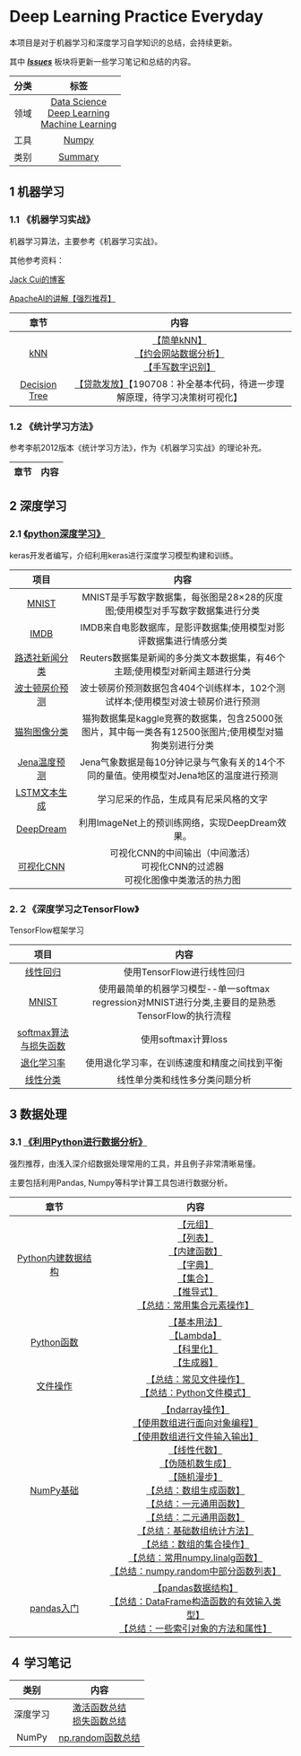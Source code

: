 # Deep Learning Practice Everyday

本项目是对于机器学习和深度学习自学知识的总结，会持续更新。

其中 ***[Issues](https://github.com/huuuuusy/Deep-Learning-Practice-Everyday/issues)*** 板块将更新一些学习笔记和总结的内容。

|分类|标签|
|:--: |:--: |
|领域|[Data Science](https://github.com/huuuuusy/Deep-Learning-Practice-Everyday/labels/Data%20Science)<br>[Deep Learning](https://github.com/huuuuusy/Deep-Learning-Practice-Everyday/labels/Deep%20Learning)<br>[Machine Learning](https://github.com/huuuuusy/Deep-Learning-Practice-Everyday/labels/Machine%20Learning)|
|工具|[Numpy](https://github.com/huuuuusy/Deep-Learning-Practice-Everyday/labels/NumPy)|
|类别|[Summary](https://github.com/huuuuusy/Deep-Learning-Practice-Everyday/labels/Summary)|

## 1 机器学习

### 1.1 《机器学习实战》

机器学习算法，主要参考《机器学习实战》。

其他参考资料：

[Jack Cui的博客](https://github.com/Jack-Cherish/Machine-Learning)

[ApacheAI的讲解【强烈推荐】](https://github.com/apachecn/AiLearning#1%E6%9C%BA%E5%99%A8%E5%AD%A6%E4%B9%A0---%E5%9F%BA%E7%A1%80)

|章节|内容|
| :--: |:--: |
|[kNN](https://github.com/apachecn/AiLearning/blob/master/docs/ml/2.k-%E8%BF%91%E9%82%BB%E7%AE%97%E6%B3%95.md)|[【简单kNN】](https://github.com/huuuuusy/Deep-Learning-Practice-Everyday/tree/master/Machine%20Learning/%E6%9C%BA%E5%99%A8%E5%AD%A6%E4%B9%A0%E5%AE%9E%E6%88%98/01-KNN/01-%E7%AE%80%E5%8D%95kNN)<br>[【约会网站数据分析】](https://github.com/huuuuusy/Deep-Learning-Practice-Everyday/tree/master/Machine%20Learning/%E6%9C%BA%E5%99%A8%E5%AD%A6%E4%B9%A0%E5%AE%9E%E6%88%98/01-KNN/02-%E7%BA%A6%E4%BC%9A%E7%BD%91%E7%AB%99%E6%95%B0%E6%8D%AE%E5%88%86%E6%9E%90)<br>[【手写数字识别】](https://github.com/huuuuusy/Deep-Learning-Practice-Everyday/tree/master/Machine%20Learning/%E6%9C%BA%E5%99%A8%E5%AD%A6%E4%B9%A0%E5%AE%9E%E6%88%98/01-KNN/03-%E6%89%8B%E5%86%99%E6%95%B0%E5%AD%97%E8%AF%86%E5%88%AB)|
|[Decision Tree](https://github.com/apachecn/AiLearning/blob/master/docs/ml/3.%E5%86%B3%E7%AD%96%E6%A0%91.md)|[【贷款发放】](https://github.com/huuuuusy/Deep-Learning-Practice-Everyday/tree/master/Machine%20Learning/%E6%9C%BA%E5%99%A8%E5%AD%A6%E4%B9%A0%E5%AE%9E%E6%88%98/02-Decision%20Tree/01-%E8%B4%B7%E6%AC%BE%E5%8F%91%E6%94%BE)【190708：补全基本代码，待进一步理解原理，待学习决策树可视化】|

### 1.2 《统计学习方法》

参考李航2012版本《统计学习方法》，作为《机器学习实战》的理论补充。

|章节|内容|
| :--: |:--: |

## 2 深度学习

### 2.1 [《python深度学习》](https://github.com/fchollet/deep-learning-with-python-notebooks)

keras开发者编写，介绍利用keras进行深度学习模型构建和训练。

|项目|内容|
| :--: |:--: |
|[MNIST](https://github.com/huuuuusy/Deep-Learning-Practice-Everyday/tree/master/Deep%20Learning/python%E6%B7%B1%E5%BA%A6%E5%AD%A6%E4%B9%A0/01-MNIST)|MNIST是手写数字数据集，每张图是28×28的灰度图;使用模型对手写数字数据集进行分类|
|[IMDB](https://github.com/huuuuusy/Deep-Learning-Practice-Everyday/tree/master/Deep%20Learning/python%E6%B7%B1%E5%BA%A6%E5%AD%A6%E4%B9%A0/02-IMDB)|IMDB来自电影数据库，是影评数据集;使用模型对影评数据集进行情感分类|
|[路透社新闻分类](https://github.com/huuuuusy/Deep-Learning-Practice-Everyday/tree/master/Deep%20Learning/python%E6%B7%B1%E5%BA%A6%E5%AD%A6%E4%B9%A0/03-%E8%B7%AF%E9%80%8F%E7%A4%BE%E6%96%B0%E9%97%BB%E5%88%86%E7%B1%BB)| Reuters数据集是新闻的多分类文本数据集，有46个主题;使用模型对新闻主题进行分类|
|[波士顿房价预测](https://github.com/huuuuusy/Deep-Learning-Practice-Everyday/tree/master/Deep%20Learning/python%E6%B7%B1%E5%BA%A6%E5%AD%A6%E4%B9%A0/04-%E6%B3%A2%E5%A3%AB%E9%A1%BF%E6%88%BF%E4%BB%B7%E9%A2%84%E6%B5%8B)|波士顿房价预测数据包含404个训练样本，102个测试样本;使用模型对波士顿房价进行预测|
|[猫狗图像分类](https://github.com/huuuuusy/Deep-Learning-Practice-Everyday/tree/master/Deep%20Learning/python%E6%B7%B1%E5%BA%A6%E5%AD%A6%E4%B9%A0/05-%E7%8C%AB%E7%8B%97%E5%9B%BE%E5%83%8F%E5%88%86%E7%B1%BB)|猫狗数据集是kaggle竞赛的数据集，包含25000张图片，其中每一类各有12500张图片;使用模型对猫狗类别进行分类|
|[Jena温度预测](https://github.com/huuuuusy/Deep-Learning-Practice-Everyday/tree/master/Deep%20Learning/python%E6%B7%B1%E5%BA%A6%E5%AD%A6%E4%B9%A0/06-Jena%E6%B8%A9%E5%BA%A6%E9%A2%84%E6%B5%8B)|Jena气象数据是每10分钟记录与气象有关的14个不同的量值。使用模型对Jena地区的温度进行预测|
|[LSTM文本生成](https://github.com/huuuuusy/Deep-Learning-Practice-Everyday/tree/master/Deep%20Learning/python%E6%B7%B1%E5%BA%A6%E5%AD%A6%E4%B9%A0/07-LSTM%E6%96%87%E6%9C%AC%E7%94%9F%E6%88%90)|学习尼采的作品，生成具有尼采风格的文字|
|[DeepDream](https://github.com/huuuuusy/Deep-Learning-Practice-Everyday/tree/master/Deep%20Learning/python%E6%B7%B1%E5%BA%A6%E5%AD%A6%E4%B9%A0/08-DeepDream)|利用ImageNet上的预训练网络，实现DeepDream效果。|
|[可视化CNN](https://github.com/huuuuusy/Deep-Learning-Practice-Everyday/tree/master/Deep%20Learning/python%E6%B7%B1%E5%BA%A6%E5%AD%A6%E4%B9%A0/09-%E5%8F%AF%E8%A7%86%E5%8C%96CNN)|可视化CNN的中间输出（中间激活）<br>可视化CNN的过滤器<br>可视化图像中类激活的热力图|

### 2.２《深度学习之TensorFlow》

TensorFlow框架学习

|项目|内容|
| :--: |:--: |
|[线性回归](https://github.com/huuuuusy/Deep-Learning-Practice-Everyday/tree/master/Deep%20Learning/%E6%B7%B1%E5%BA%A6%E5%AD%A6%E4%B9%A0%E4%B9%8BTensorFlow/01-%E7%BA%BF%E6%80%A7%E5%9B%9E%E5%BD%92)|使用TensorFlow进行线性回归|
|[MNIST](https://github.com/huuuuusy/Deep-Learning-Practice-Everyday/tree/master/Deep%20Learning/%E6%B7%B1%E5%BA%A6%E5%AD%A6%E4%B9%A0%E4%B9%8BTensorFlow/02-MNIST)|使用最简单的机器学习模型--单一softmax regression对MNIST进行分类,主要目的是熟悉TensorFlow的执行流程|
|[softmax算法与损失函数](https://github.com/huuuuusy/Deep-Learning-Practice-Everyday/tree/master/Deep%20Learning/%E6%B7%B1%E5%BA%A6%E5%AD%A6%E4%B9%A0%E4%B9%8BTensorFlow/03-softmax%E7%AE%97%E6%B3%95%E4%B8%8E%E6%8D%9F%E5%A4%B1%E5%87%BD%E6%95%B0)|使用softmax计算loss|
|[退化学习率](https://github.com/huuuuusy/Deep-Learning-Practice-Everyday/tree/master/Deep%20Learning/%E6%B7%B1%E5%BA%A6%E5%AD%A6%E4%B9%A0%E4%B9%8BTensorFlow/04-%E9%80%80%E5%8C%96%E5%AD%A6%E4%B9%A0%E7%8E%87)|使用退化学习率，在训练速度和精度之间找到平衡|
|[线性分类](https://github.com/huuuuusy/Deep-Learning-Practice-Everyday/tree/master/Deep%20Learning/%E6%B7%B1%E5%BA%A6%E5%AD%A6%E4%B9%A0%E4%B9%8BTensorFlow/05-%E7%BA%BF%E6%80%A7%E5%88%86%E7%B1%BB)|线性单分类和线性多分类问题分析|

## 3 数据处理

### 3.1 [《利用Python进行数据分析》](https://github.com/wesm/pydata-book)

强烈推荐，由浅入深介绍数据处理常用的工具，并且例子非常清晰易懂。

主要包括利用Pandas, Numpy等科学计算工具包进行数据分析。

|章节|内容|
| :--: |:--: |
|[Python内建数据结构](https://github.com/huuuuusy/Deep-Learning-Practice-Everyday/tree/master/Data%20Science/%E5%88%A9%E7%94%A8Python%E8%BF%9B%E8%A1%8C%E6%95%B0%E6%8D%AE%E5%88%86%E6%9E%90/001-Python%E5%86%85%E5%BB%BA%E6%95%B0%E6%8D%AE%E7%BB%93%E6%9E%84)|[【元组】](https://github.com/huuuuusy/Deep-Learning-Practice-Everyday/blob/master/Data%20Science/%E5%88%A9%E7%94%A8Python%E8%BF%9B%E8%A1%8C%E6%95%B0%E6%8D%AE%E5%88%86%E6%9E%90/001-Python%E5%86%85%E5%BB%BA%E6%95%B0%E6%8D%AE%E7%BB%93%E6%9E%84/01_Tuple.py)<br>[【列表】](https://github.com/huuuuusy/Deep-Learning-Practice-Everyday/blob/master/Data%20Science/%E5%88%A9%E7%94%A8Python%E8%BF%9B%E8%A1%8C%E6%95%B0%E6%8D%AE%E5%88%86%E6%9E%90/001-Python%E5%86%85%E5%BB%BA%E6%95%B0%E6%8D%AE%E7%BB%93%E6%9E%84/02_List.py)<br>[【内建函数】](https://github.com/huuuuusy/Deep-Learning-Practice-Everyday/blob/master/Data%20Science/%E5%88%A9%E7%94%A8Python%E8%BF%9B%E8%A1%8C%E6%95%B0%E6%8D%AE%E5%88%86%E6%9E%90/001-Python%E5%86%85%E5%BB%BA%E6%95%B0%E6%8D%AE%E7%BB%93%E6%9E%84/03_Built-in_Sequence_Functions.py)<br>[【字典】](https://github.com/huuuuusy/Deep-Learning-Practice-Everyday/blob/master/Data%20Science/%E5%88%A9%E7%94%A8Python%E8%BF%9B%E8%A1%8C%E6%95%B0%E6%8D%AE%E5%88%86%E6%9E%90/001-Python%E5%86%85%E5%BB%BA%E6%95%B0%E6%8D%AE%E7%BB%93%E6%9E%84/04_Dictionary.py)<br>[【集合】](https://github.com/huuuuusy/Deep-Learning-Practice-Everyday/blob/master/Data%20Science/%E5%88%A9%E7%94%A8Python%E8%BF%9B%E8%A1%8C%E6%95%B0%E6%8D%AE%E5%88%86%E6%9E%90/001-Python%E5%86%85%E5%BB%BA%E6%95%B0%E6%8D%AE%E7%BB%93%E6%9E%84/05_Set.py)<br>[【推导式】](https://github.com/huuuuusy/Deep-Learning-Practice-Everyday/blob/master/Data%20Science/%E5%88%A9%E7%94%A8Python%E8%BF%9B%E8%A1%8C%E6%95%B0%E6%8D%AE%E5%88%86%E6%9E%90/001-Python%E5%86%85%E5%BB%BA%E6%95%B0%E6%8D%AE%E7%BB%93%E6%9E%84/06_Comprehensions.py)<br>[【总结：常用集合元素操作】](https://github.com/huuuuusy/Deep-Learning-Practice-Everyday/tree/master/Data%20Science/%E5%88%A9%E7%94%A8Python%E8%BF%9B%E8%A1%8C%E6%95%B0%E6%8D%AE%E5%88%86%E6%9E%90/001-Python%E5%86%85%E5%BB%BA%E6%95%B0%E6%8D%AE%E7%BB%93%E6%9E%84#%E5%B8%B8%E7%94%A8%E9%9B%86%E5%90%88%E5%85%83%E7%B4%A0%E6%93%8D%E4%BD%9C)|
|[Python函数](https://github.com/huuuuusy/Deep-Learning-Practice-Everyday/tree/master/Data%20Science/%E5%88%A9%E7%94%A8Python%E8%BF%9B%E8%A1%8C%E6%95%B0%E6%8D%AE%E5%88%86%E6%9E%90/002-Python%E5%87%BD%E6%95%B0)|[【基本用法】](https://github.com/huuuuusy/Deep-Learning-Practice-Everyday/blob/master/Data%20Science/%E5%88%A9%E7%94%A8Python%E8%BF%9B%E8%A1%8C%E6%95%B0%E6%8D%AE%E5%88%86%E6%9E%90/002-Python%E5%87%BD%E6%95%B0/01_Basic.py)<br>[【Lambda】](https://github.com/huuuuusy/Deep-Learning-Practice-Everyday/blob/master/Data%20Science/%E5%88%A9%E7%94%A8Python%E8%BF%9B%E8%A1%8C%E6%95%B0%E6%8D%AE%E5%88%86%E6%9E%90/002-Python%E5%87%BD%E6%95%B0/02_Lambda.py)<br>[【科里化】](https://github.com/huuuuusy/Deep-Learning-Practice-Everyday/blob/master/Data%20Science/%E5%88%A9%E7%94%A8Python%E8%BF%9B%E8%A1%8C%E6%95%B0%E6%8D%AE%E5%88%86%E6%9E%90/002-Python%E5%87%BD%E6%95%B0/02_Lambda.py)<br>[【生成器】](https://github.com/huuuuusy/Deep-Learning-Practice-Everyday/blob/master/Data%20Science/%E5%88%A9%E7%94%A8Python%E8%BF%9B%E8%A1%8C%E6%95%B0%E6%8D%AE%E5%88%86%E6%9E%90/002-Python%E5%87%BD%E6%95%B0/04_Generators.py)|
|[文件操作](https://github.com/huuuuusy/Deep-Learning-Practice-Everyday/tree/master/Data%20Science/%E5%88%A9%E7%94%A8Python%E8%BF%9B%E8%A1%8C%E6%95%B0%E6%8D%AE%E5%88%86%E6%9E%90/003-%E6%96%87%E4%BB%B6%E6%93%8D%E4%BD%9C)|[【总结：常见文件操作】](https://github.com/huuuuusy/Deep-Learning-Practice-Everyday/tree/master/Data%20Science/%E5%88%A9%E7%94%A8Python%E8%BF%9B%E8%A1%8C%E6%95%B0%E6%8D%AE%E5%88%86%E6%9E%90/003-%E6%96%87%E4%BB%B6%E6%93%8D%E4%BD%9C#%E5%B8%B8%E8%A7%81%E6%96%87%E4%BB%B6%E6%93%8D%E4%BD%9C)<br>[【总结：Python文件模式】](https://github.com/huuuuusy/Deep-Learning-Practice-Everyday/tree/master/Data%20Science/%E5%88%A9%E7%94%A8Python%E8%BF%9B%E8%A1%8C%E6%95%B0%E6%8D%AE%E5%88%86%E6%9E%90/003-%E6%96%87%E4%BB%B6%E6%93%8D%E4%BD%9C#python%E6%96%87%E4%BB%B6%E6%A8%A1%E5%BC%8F)|
|[NumPy基础](https://github.com/huuuuusy/Deep-Learning-Practice-Everyday/tree/master/Data%20Science/%E5%88%A9%E7%94%A8Python%E8%BF%9B%E8%A1%8C%E6%95%B0%E6%8D%AE%E5%88%86%E6%9E%90/004-NumPy%E5%9F%BA%E7%A1%80)|[【ndarray操作】](https://github.com/huuuuusy/Deep-Learning-Practice-Everyday/blob/master/Data%20Science/%E5%88%A9%E7%94%A8Python%E8%BF%9B%E8%A1%8C%E6%95%B0%E6%8D%AE%E5%88%86%E6%9E%90/004-NumPy%E5%9F%BA%E7%A1%80/01_ndarray.py)<br>[【使用数组进行面向对象编程】](https://github.com/huuuuusy/Deep-Learning-Practice-Everyday/blob/master/Data%20Science/%E5%88%A9%E7%94%A8Python%E8%BF%9B%E8%A1%8C%E6%95%B0%E6%8D%AE%E5%88%86%E6%9E%90/004-NumPy%E5%9F%BA%E7%A1%80/03_Array_Oriented_Programming.py)<br>[【使用数组进行文件输入输出】](https://github.com/huuuuusy/Deep-Learning-Practice-Everyday/blob/master/Data%20Science/%E5%88%A9%E7%94%A8Python%E8%BF%9B%E8%A1%8C%E6%95%B0%E6%8D%AE%E5%88%86%E6%9E%90/004-NumPy%E5%9F%BA%E7%A1%80/04_File_Input_and_Output_with_Arrays.py)<br>[【线性代数】](https://github.com/huuuuusy/Deep-Learning-Practice-Everyday/blob/master/Data%20Science/%E5%88%A9%E7%94%A8Python%E8%BF%9B%E8%A1%8C%E6%95%B0%E6%8D%AE%E5%88%86%E6%9E%90/004-NumPy%E5%9F%BA%E7%A1%80/05_%20Linear_Algebra.py)<br>[【伪随机数生成】](https://github.com/huuuuusy/Deep-Learning-Practice-Everyday/blob/master/Data%20Science/%E5%88%A9%E7%94%A8Python%E8%BF%9B%E8%A1%8C%E6%95%B0%E6%8D%AE%E5%88%86%E6%9E%90/004-NumPy%E5%9F%BA%E7%A1%80/06_Pseudorandom_Number_Generation.py)<br>[【随机漫步】](https://github.com/huuuuusy/Deep-Learning-Practice-Everyday/blob/master/Data%20Science/%E5%88%A9%E7%94%A8Python%E8%BF%9B%E8%A1%8C%E6%95%B0%E6%8D%AE%E5%88%86%E6%9E%90/004-NumPy%E5%9F%BA%E7%A1%80/07_Random_Walks.py)<br>[【总结：数组生成函数】](https://github.com/huuuuusy/Deep-Learning-Practice-Everyday/tree/master/Data%20Science/%E5%88%A9%E7%94%A8Python%E8%BF%9B%E8%A1%8C%E6%95%B0%E6%8D%AE%E5%88%86%E6%9E%90/004-NumPy%E5%9F%BA%E7%A1%80#%E6%95%B0%E7%BB%84%E7%94%9F%E6%88%90%E5%87%BD%E6%95%B0)<br>[【总结：一元通用函数】](https://github.com/huuuuusy/Deep-Learning-Practice-Everyday/tree/master/Data%20Science/%E5%88%A9%E7%94%A8Python%E8%BF%9B%E8%A1%8C%E6%95%B0%E6%8D%AE%E5%88%86%E6%9E%90/004-NumPy%E5%9F%BA%E7%A1%80#%E4%B8%80%E5%85%83%E9%80%9A%E7%94%A8%E5%87%BD%E6%95%B0)<br>[【总结：二元通用函数】](https://github.com/huuuuusy/Deep-Learning-Practice-Everyday/tree/master/Data%20Science/%E5%88%A9%E7%94%A8Python%E8%BF%9B%E8%A1%8C%E6%95%B0%E6%8D%AE%E5%88%86%E6%9E%90/004-NumPy%E5%9F%BA%E7%A1%80#%E4%BA%8C%E5%85%83%E9%80%9A%E7%94%A8%E5%87%BD%E6%95%B0)<br>[【总结：基础数组统计方法】](https://github.com/huuuuusy/Deep-Learning-Practice-Everyday/tree/master/Data%20Science/%E5%88%A9%E7%94%A8Python%E8%BF%9B%E8%A1%8C%E6%95%B0%E6%8D%AE%E5%88%86%E6%9E%90/004-NumPy%E5%9F%BA%E7%A1%80#%E5%9F%BA%E7%A1%80%E6%95%B0%E7%BB%84%E7%BB%9F%E8%AE%A1%E6%96%B9%E6%B3%95)<br>[【总结：数组的集合操作】](https://github.com/huuuuusy/Deep-Learning-Practice-Everyday/tree/master/Data%20Science/%E5%88%A9%E7%94%A8Python%E8%BF%9B%E8%A1%8C%E6%95%B0%E6%8D%AE%E5%88%86%E6%9E%90/004-NumPy%E5%9F%BA%E7%A1%80#%E6%95%B0%E7%BB%84%E7%9A%84%E9%9B%86%E5%90%88%E6%93%8D%E4%BD%9C)<br>[【总结：常用numpy.linalg函数】](https://github.com/huuuuusy/Deep-Learning-Practice-Everyday/tree/master/Data%20Science/%E5%88%A9%E7%94%A8Python%E8%BF%9B%E8%A1%8C%E6%95%B0%E6%8D%AE%E5%88%86%E6%9E%90/004-NumPy%E5%9F%BA%E7%A1%80#%E5%B8%B8%E7%94%A8numpylinalg%E5%87%BD%E6%95%B0)<br>[【总结：numpy.random中部分函数列表】](https://github.com/huuuuusy/Deep-Learning-Practice-Everyday/tree/master/Data%20Science/%E5%88%A9%E7%94%A8Python%E8%BF%9B%E8%A1%8C%E6%95%B0%E6%8D%AE%E5%88%86%E6%9E%90/004-NumPy%E5%9F%BA%E7%A1%80#numpyrandom%E4%B8%AD%E9%83%A8%E5%88%86%E5%87%BD%E6%95%B0%E5%88%97%E8%A1%A8)|
|[pandas入门](https://github.com/huuuuusy/Deep-Learning-Practice-Everyday/tree/master/Data%20Science/%E5%88%A9%E7%94%A8Python%E8%BF%9B%E8%A1%8C%E6%95%B0%E6%8D%AE%E5%88%86%E6%9E%90/005-pandas%E5%85%A5%E9%97%A8)|[【pandas数据结构】](https://github.com/huuuuusy/Deep-Learning-Practice-Everyday/blob/master/Data%20Science/%E5%88%A9%E7%94%A8Python%E8%BF%9B%E8%A1%8C%E6%95%B0%E6%8D%AE%E5%88%86%E6%9E%90/005-pandas%E5%85%A5%E9%97%A8/01_pandas_Data%20_Structures.py)<br>[【总结：DataFrame构造函数的有效输入类型】](https://github.com/huuuuusy/Deep-Learning-Practice-Everyday/tree/master/Data%20Science/%E5%88%A9%E7%94%A8Python%E8%BF%9B%E8%A1%8C%E6%95%B0%E6%8D%AE%E5%88%86%E6%9E%90/005-pandas%E5%85%A5%E9%97%A8#dataframe%E6%9E%84%E9%80%A0%E5%87%BD%E6%95%B0%E7%9A%84%E6%9C%89%E6%95%88%E8%BE%93%E5%85%A5)<br>[【总结：一些索引对象的方法和属性】](https://github.com/huuuuusy/Deep-Learning-Practice-Everyday/tree/master/Data%20Science/%E5%88%A9%E7%94%A8Python%E8%BF%9B%E8%A1%8C%E6%95%B0%E6%8D%AE%E5%88%86%E6%9E%90/005-pandas%E5%85%A5%E9%97%A8#%E4%B8%80%E4%BA%9B%E7%B4%A2%E5%BC%95%E5%AF%B9%E8%B1%A1%E7%9A%84%E6%96%B9%E6%B3%95%E5%92%8C%E5%B1%9E%E6%80%A7)|

## ４ 学习笔记

|类别|内容|
| :--: |:--: |
|深度学习|[激活函数总结](https://github.com/huuuuusy/Deep-Learning-Practice-Everyday/issues/1)<br>[损失函数总结](https://github.com/huuuuusy/Deep-Learning-Practice-Everyday/issues/3)|
|NumPy|[np.random函数总结](https://github.com/huuuuusy/Deep-Learning-Practice-Everyday/issues/4)|

